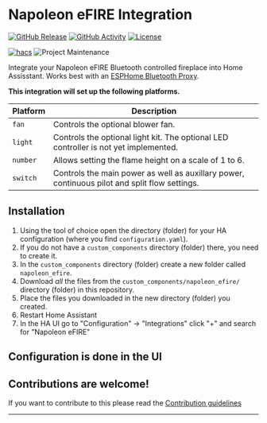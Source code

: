 # Napoleon eFIRE Integration

[![GitHub Release][releases-shield]][releases]
[![GitHub Activity][commits-shield]][commits]
[![License][license-shield]](LICENSE)

[![hacs][hacsbadge]][hacs]
![Project Maintenance][maintenance-shield]


Integrate your Napoleon eFIRE Bluetooth controlled fireplace into Home Assisstant.
Works best with an [ESPHome Bluetooth Proxy](https://esphome.github.io/bluetooth-proxies/).

**This integration will set up the following platforms.**

Platform | Description
-- | --
`fan` | Controls the optional blower fan.
`light` | Controls the optional light kit. The optional LED controller is not yet implemented.
`number` | Allows setting the flame height on a scale of 1 to 6.
`switch` | Controls the main power as well as auxillary power, continuous pilot and split flow settings.

## Installation

1. Using the tool of choice open the directory (folder) for your HA configuration (where you find `configuration.yaml`).
1. If you do not have a `custom_components` directory (folder) there, you need to create it.
1. In the `custom_components` directory (folder) create a new folder called `napoleon_efire`.
1. Download _all_ the files from the `custom_components/napoleon_efire/` directory (folder) in this repository.
1. Place the files you downloaded in the new directory (folder) you created.
1. Restart Home Assistant
1. In the HA UI go to "Configuration" -> "Integrations" click "+" and search for "Napoleon eFIRE"

## Configuration is done in the UI

<!---->

## Contributions are welcome!

If you want to contribute to this please read the [Contribution guidelines](CONTRIBUTING.md)

***

[Napoleon eFIRE enabled Fireplaces]: https://github.com/kaechele/napoleon-efire
[commits-shield]: https://img.shields.io/github/commit-activity/y/kaechele/napoleon-efire.svg?style=for-the-badge
[commits]: https://github.com/kaechele/napoleon-efire/commits/main
[hacs]: https://github.com/hacs/integration
[hacsbadge]: https://img.shields.io/badge/HACS-Custom-orange.svg?style=for-the-badge
[license-shield]: https://img.shields.io/github/license/kaechele/napoleon-efire.svg?style=for-the-badge
[maintenance-shield]: https://img.shields.io/badge/maintainer-Felix%20Kaechele%20%40kaechele-blue.svg?style=for-the-badge
[releases-shield]: https://img.shields.io/github/release/kaechele/napoleon-efire.svg?style=for-the-badge
[releases]: https://github.com/kaechele/napoleon-efire/releases

